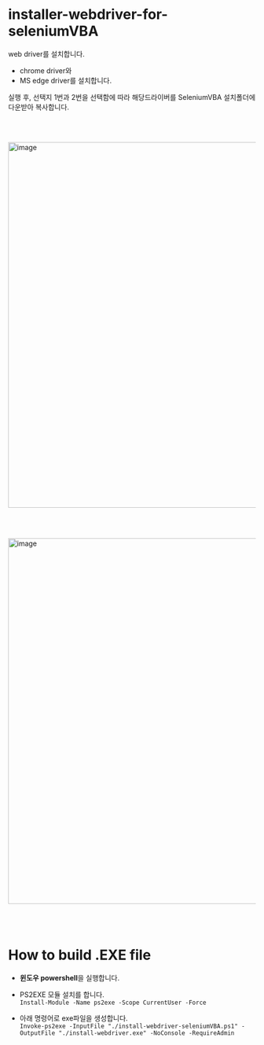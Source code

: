 # installer-webdriver-for-seleniumVBA

web driver를 설치합니다.
- chrome driver와
- MS edge driver를 설치합니다.

실행 후, 선택지 1번과 2번을 선택함에 따라 해당드라이버를 SeleniumVBA 설치폴더에 다운받아 복사합니다.

<br><br>

<img width="744" alt="image" src="https://github.com/user-attachments/assets/d0fc7bcc-4604-4efe-b5bc-b754bddddfa9">


<br><br>

<img width="744" alt="image" src="https://github.com/user-attachments/assets/a41ca14f-a880-43ae-b1ee-fcfde6ff8cc5">


<br><br>


# How to build .EXE file
- **윈도우 powershell**을 실행합니다.
- PS2EXE 모듈 설치를 합니다.   
  `Install-Module -Name ps2exe -Scope CurrentUser -Force`
     
- 아래 명령어로 exe파일을 생성합니다.    
  ```Invoke-ps2exe -InputFile "./install-webdriver-seleniumVBA.ps1" -OutputFile "./install-webdriver.exe" -NoConsole -RequireAdmin```

<br />
<br />
